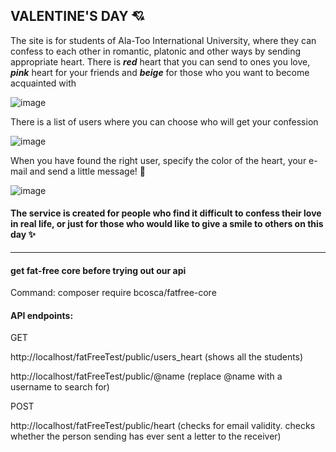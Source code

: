 ## VALENTINE'S DAY :cupid:

The site is for students of Ala-Too International University, where they can confess to each other in romantic, platonic and other ways by sending appropriate heart. There is ***red*** heart that you can send to ones you love, ***pink*** heart for your friends and ***beige*** for those who you want to become acquainted with 

![image](https://user-images.githubusercontent.com/100151471/229346002-6f180b50-5372-4544-a8b4-b1433d07a046.png)

There is a list of users where you can choose who will get your confession

![image](https://user-images.githubusercontent.com/100151471/229346138-db0e5512-fa8a-4904-b0f4-2a1b870fadf5.png)


When you have found the right user, specify the color of the heart, your e-mail and send a little message! 	:heart_decoration:

![image](https://user-images.githubusercontent.com/100151471/229346625-ebfd9053-e92d-4ebe-a466-e2b675bbd77b.png)

#### The service is created for people who find it difficult to confess their love in real life, or just for those who would like to give a smile to others on this day :sparkles:	
****
#### get fat-free core before trying out our api 
Command: composer require bcosca/fatfree-core

#### API endpoints:
GET

http://localhost/fatFreeTest/public/users_heart (shows all the students)

http://localhost/fatFreeTest/public/@name (replace @name with a username to search for)

POST

http://localhost/fatFreeTest/public/heart (checks for email validity. checks whether the person sending has ever sent a letter to the receiver)

